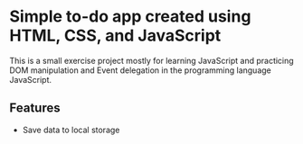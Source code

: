 # Simple to-do app created using HTML, CSS, and JavaScript

This is a small exercise project mostly for learning JavaScript and practicing DOM manipulation and Event delegation in the programming language JavaScript.


## Features

- Save data to local storage
